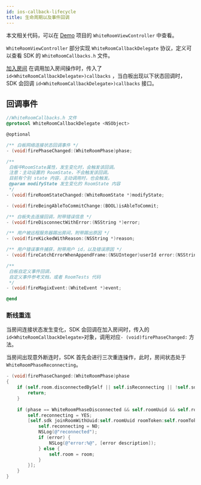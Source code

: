 ```yaml
---
id: ios-callback-lifecycle
title: 生命周期以及事件回调
---
```


本文相关代码，可以在 [Demo](declaration.md#demo) 项目的 `WhiteRoomViewController` 中查看。

`WhiteRoomViewController` 部分实现 `WhiteRoomCallbackDelegate` 协议，定义可以查看 SDK 的 `WhiteRoomCallbacks.h` 文件。 

[加入房间](./join-room.md) 在调用加入房间操作时，传入了 `id<WhiteRoomCallbackDelegate>)callbacks` ，当白板出现以下状态回调时，SDK 会回调 `id<WhiteRoomCallbackDelegate>)callbacks` 接口。

## 回调事件

```Objective-C
//WhiteRoomCallbacks.h 文件
@protocol WhiteRoomCallbackDelegate <NSObject>

@optional

/** 白板网络连接状态回调事件 */
- (void)firePhaseChanged:(WhiteRoomPhase)phase;

/**
 白板中RoomState属性，发生变化时，会触发该回调。
 注意：主动设置的 RoomState，不会触发该回调。
 目前有个别 state 内容，主动调用时，也会触发。
 @param modifyState 发生变化的 RoomState 内容
 */
- (void)fireRoomStateChanged:(WhiteRoomState *)modifyState;

- (void)fireBeingAbleToCommitChange:(BOOL)isAbleToCommit;

/** 白板失去连接回调，附带错误信息 */
- (void)fireDisconnectWithError:(NSString *)error;

/** 用户被远程服务器踢出房间，附带踢出原因 */
- (void)fireKickedWithReason:(NSString *)reason;

/** 用户错误事件捕获，附带用户 id，以及错误原因 */
- (void)fireCatchErrorWhenAppendFrame:(NSUInteger)userId error:(NSString *)error;

/**
 白板自定义事件回调，
 自定义事件参考文档，或者 RoomTests 代码
 */
- (void)fireMagixEvent:(WhiteEvent *)event;

@end

```

### 断线重连

当房间连接状态发生变化，SDK 会回调在加入房间时，传入的`id<WhiteRoomCallbackDelegate>`对象，调用对应`- (void)firePhaseChanged:` 方法。

当房间出现意外断连时，SDK 首先会进行三次重连操作，此时，房间状态处于`WhiteRoomPhaseReconnecting`。

```Objective-C
- (void)firePhaseChanged:(WhiteRoomPhase)phase
{
    if (self.room.disconnectedBySelf || self.isReconnecting || !self.sdk) {
        return;
    }
    
    if (phase == WhiteRoomPhaseDisconnected && self.roomUuid && self.roomToken) {
        self.reconnecting = YES;
        [self.sdk joinRoomWithUuid:self.roomUuid roomToken:self.roomToken completionHandler:^(BOOL success, WhiteRoom *room, NSError *error) {
            self.reconnecting = NO;
            NSLog(@"reconnected");
            if (error) {
                NSLog(@"error:%@", [error description]);
            } else {
                self.room = room;
            }
        }];
    }
}
```